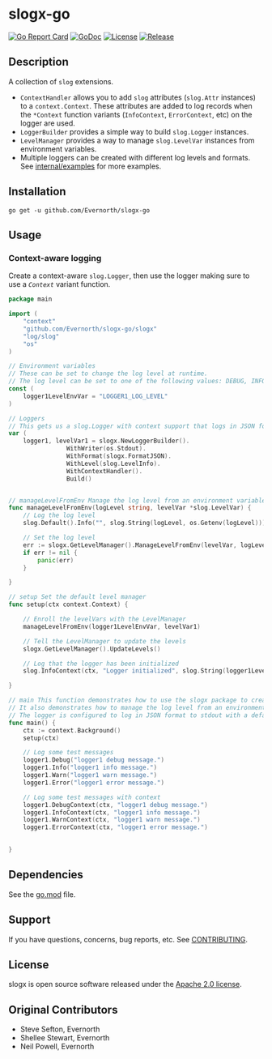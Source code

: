 # slogx-go
  
  [![Go Report Card](https://goreportcard.com/badge/github.com/Evernorth/slogx)](https://goreportcard.com/report/github.com/Evernorth/slogx)
  [![GoDoc](https://godoc.org/github.com/Evernorth/slogx?status.svg)](https://godoc.org/github.com/Evernorth/slogx)
  [![License](https://img.shields.io/badge/License-Apache%202.0-blue.svg)](https://opensource.org/licenses/Apache-2.0)
  [![Release](https://img.shields.io/github/v/release/Evernorth/slogx)](https://github.com/Evernorth/slogx-go/releases)

## Description

A collection of `slog` extensions.
* `ContextHandler` allows you to add `slog` attributes (`slog.Attr` instances) to a `context.Context`.  These attributes are added to log records when the `*Context` function variants (`InfoContext`, `ErrorContext`, etc) on the logger are used.
* `LoggerBuilder` provides a simple way to build `slog.Logger` instances.
* `LevelManager` provides a way to manage `slog.LevelVar` instances from environment variables.
* Multiple loggers can be created with different log levels and formats. See [internal/examples](internal/examples) for more examples.

## Installation

``` go get -u github.com/Evernorth/slogx-go ```

## Usage

### Context-aware logging
Create a context-aware `slog.Logger`, then use the logger making sure to use a _`Context`_ variant function.

```go
package main

import (
	"context"
	"github.com/Evernorth/slogx-go/slogx"
	"log/slog"
	"os"
)

// Environment variables
// These can be set to change the log level at runtime.
// The log level can be set to one of the following values: DEBUG, INFO, WARN, ERROR, FATAL, PANIC
const (
	logger1LevelEnvVar = "LOGGER1_LOG_LEVEL"
)

// Loggers
// This gets us a slog.Logger with context support that logs in JSON format to stdout.
var (
	logger1, levelVar1 = slogx.NewLoggerBuilder().
				WithWriter(os.Stdout).
				WithFormat(slogx.FormatJSON).
				WithLevel(slog.LevelInfo).
				WithContextHandler().
				Build()


// manageLevelFromEnv Manage the log level from an environment variable
func manageLevelFromEnv(logLevel string, levelVar *slog.LevelVar) {
	// Log the log level
	slog.Default().Info("", slog.String(logLevel, os.Getenv(logLevel)))

	// Set the log level
	err := slogx.GetLevelManager().ManageLevelFromEnv(levelVar, logLevel)
	if err != nil {
		panic(err)
	}

}

// setup Set the default level manager
func setup(ctx context.Context) {

	// Enroll the levelVars with the LevelManager
	manageLevelFromEnv(logger1LevelEnvVar, levelVar1)

	// Tell the LevelManager to update the levels
	slogx.GetLevelManager().UpdateLevels()

	// Log that the logger has been initialized
	slog.InfoContext(ctx, "Logger initialized", slog.String(logger1LevelEnvVar, levelVar1.Level().String()))

}

// main This function demonstrates how to use the slogx package to create a logger with context support.
// It also demonstrates how to manage the log level from an environment variable.
// The logger is configured to log in JSON format to stdout with a default log level of INFO.
func main() {
	ctx := context.Background()
	setup(ctx)

	// Log some test messages
	logger1.Debug("logger1 debug message.")
	logger1.Info("logger1 info message.")
	logger1.Warn("logger1 warn message.")
	logger1.Error("logger1 error message.")

	// Log some test messages with context
	logger1.DebugContext(ctx, "logger1 debug message.")
	logger1.InfoContext(ctx, "logger1 info message.")
	logger1.WarnContext(ctx, "logger1 warn message.")
	logger1.ErrorContext(ctx, "logger1 error message.")
  

}

```

## Dependencies
See the [go.mod](go.mod) file.

## Support
If you have questions, concerns, bug reports, etc. See [CONTRIBUTING](CONTRIBUTING.md).

## License
slogx is open source software released under the [Apache 2.0 license](https://www.apache.org/licenses/LICENSE-2.0.html).

## Original Contributors
- Steve Sefton, Evernorth
- Shellee Stewart, Evernorth
- Neil Powell, Evernorth